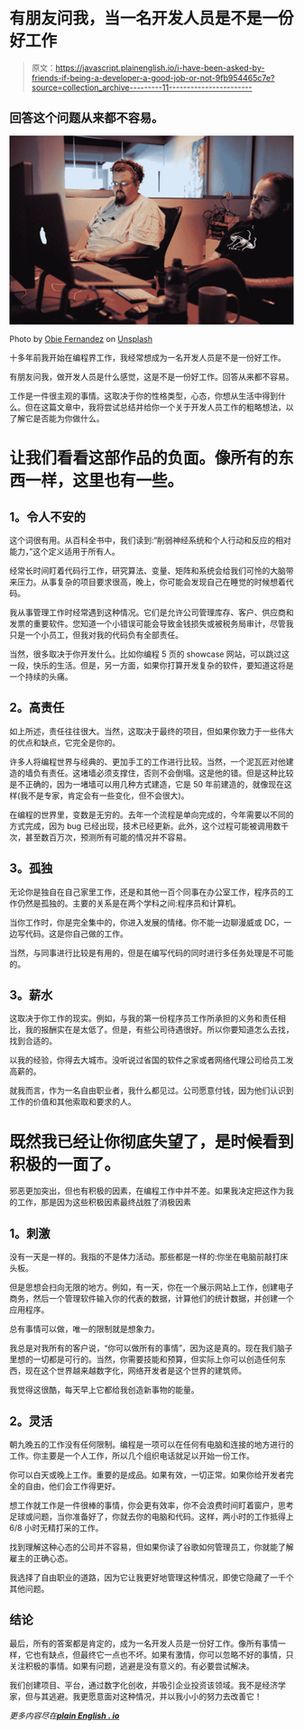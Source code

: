 # 有朋友问我，当一名开发人员是不是一份好工作

> 原文：<https://javascript.plainenglish.io/i-have-been-asked-by-friends-if-being-a-developer-a-good-job-or-not-9fb954465c7e?source=collection_archive---------11----------------------->

## 回答这个问题从来都不容易。

![](img/4f7b8fd48b4df160d74d52baf317fc27.png)

Photo by [Obie Fernandez](https://unsplash.com/@obiefernandez?utm_source=medium&utm_medium=referral) on [Unsplash](https://unsplash.com?utm_source=medium&utm_medium=referral)

十多年前我开始在编程界工作，我经常想成为一名开发人员是不是一份好工作。

有朋友问我，做开发人员是什么感觉，这是不是一份好工作。回答从来都不容易。

工作是一件很主观的事情。这取决于你的性格类型，心态，你想从生活中得到什么。但在这篇文章中，我将尝试总结并给你一个关于开发人员工作的粗略想法，以了解它是否能为你做什么。

# 让我们看看这部作品的负面。像所有的东西一样，这里也有一些。

## **1。令人不安的**

这个词很有用。从百科全书中，我们读到:“削弱神经系统和个人行动和反应的相对能力，”这个定义适用于所有人。

经常长时间盯着代码行工作，研究算法、变量、矩阵和系统会给我们可怜的大脑带来压力。从事复杂的项目要求很高，晚上，你可能会发现自己在睡觉的时候想着代码。

我从事管理工作时经常遇到这种情况。它们是允许公司管理库存、客户、供应商和发票的重要软件。您知道一个小错误可能会导致金钱损失或被税务局审计，尽管我只是一个小员工，但我对我的代码负有全部责任。

当然，很多取决于你开发什么。比如你编程 5 页的 showcase 网站，可以跳过这一段，快乐的生活。但是，另一方面，如果你打算开发复杂的软件，要知道这将是一个持续的头痛。

## **2。高责任**

如上所述，责任往往很大。当然，这取决于最终的项目，但如果你致力于一些伟大的优点和缺点，它完全是你的。

许多人将编程世界与经典的、更加手工的工作进行比较。当然，一个泥瓦匠对他建造的墙负有责任。这堵墙必须支撑住，否则不会倒塌。这是他的错。但是这种比较是不正确的，因为一堵墙可以用几种方式建造，它是 50 年前建造的，就像现在这样(我不是专家，肯定会有一些变化，但不会很大)。

在编程的世界里，变数是无穷的。去年一个流程是单向完成的，今年需要以不同的方式完成，因为 bug 已经出现，技术已经更新。此外，这个过程可能被调用数千次，甚至数百万次，预测所有可能的情况并不容易。

## **3。孤独**

无论你是独自在自己家里工作，还是和其他一百个同事在办公室工作，程序员的工作仍然是孤独的。主要的关系是在两个学科之间:程序员和计算机。

当你工作时，你是完全集中的，你进入发展的情绪。你不能一边聊漫威或 DC，一边写代码。这是你自己做的工作。

当然，与同事进行比较是有用的，但是在编写代码的同时进行多任务处理是不可能的。

## **3。薪水**

这取决于你工作的现实。例如，与我的第一份程序员工作所承担的义务和责任相比，我的报酬实在是太低了。但是，有些公司待遇很好。所以你要知道怎么去找，找到合适的。

以我的经验，你得去大城市。没听说过省国的软件之家或者网络代理公司给员工发高薪的。

就我而言，作为一名自由职业者，我什么都见过。公司愿意付钱，因为他们认识到工作的价值和其他索取和要求的人。

# 既然我已经让你彻底失望了，是时候看到积极的一面了。

邪恶更加突出，但也有积极的因素，在编程工作中并不差。如果我决定把这作为我的工作，那是因为这些积极因素最终战胜了消极因素

## **1。刺激**

没有一天是一样的。我指的不是体力活动。那些都是一样的:你坐在电脑前敲打床头板。

但是思想会扫向无限的地方。例如，有一天，你在一个展示网站上工作，创建电子商务，然后一个管理软件输入你的代表的数据，计算他们的统计数据，并创建一个应用程序。

总有事情可以做，唯一的限制就是想象力。

我总是对我所有的客户说，“你可以做所有的事情”，因为这是真的。现在我们脑子里想的一切都是可行的。当然，你需要技能和预算，但实际上你可以创造任何东西，现在这个世界越来越数字化，网络开发者是这个世界的建筑师。

我觉得这很酷，每天早上它都给我创造新事物的能量。

## **2。灵活**

朝九晚五的工作没有任何限制。编程是一项可以在任何有电脑和连接的地方进行的工作。你主要是一个人工作，所以几个组织电话就足以开始一份工作。

你可以白天或晚上工作。重要的是成品。如果有效，一切正常。如果你给开发者完全的自由，他们会工作得更好。

想工作就工作是一件很棒的事情，你会更有效率，你不会浪费时间盯着窗户，思考足球或问题，当你准备好了，你就去你的电脑和代码。这样，两小时的工作抵得上 6/8 小时无精打采的工作。

找到理解这种心态的公司并不容易，但如果你读了谷歌如何管理员工，你就能了解雇主的正确心态。

我选择了自由职业的道路，因为它让我更好地管理这种情况，即使它隐藏了一千个其他问题。

## **结论**

最后，所有的答案都是肯定的，成为一名开发人员是一份好工作。像所有事情一样，它也有缺点，但最终它一点也不坏。如果有激情，你可以忽略不好的事情，只关注积极的事情。如果有问题，逃避是没有意义的。有必要尝试解决。

我们创建项目、平台，通过数字化创收，并吸引企业投资该领域。我不是经济学家，但与其逃避。我更愿意面对这种情况，并以我小小的努力去改善它！

*更多内容尽在*[***plain English . io***](http://plainenglish.io/)